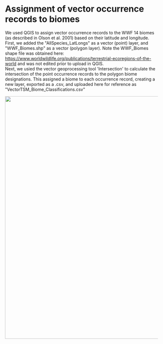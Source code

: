 # Assignment of vector occurrence records to biomes

We used QGIS to assign vector occurrence records to the WWF 14 biomes (as described in Olson et al. 2001) based on their latitude and longitude.
First, we added the "AllSpecies_LatLongs" as a vector (point) layer, and "WWF_Biomes.shp" as a vector (polygon layer). Note the WWF_Biomes shape file was obtained here: https://www.worldwildlife.org/publications/terrestrial-ecoregions-of-the-world and was not edited prior to upload in QGIS.  
Next, we usied the vector geoprocessing tool 'Intersection' to calculate the intersection of the point occurrence records to the polygon biome designations. This assigned a biome to each occurrence record, creating a new layer, exported as a .csv, and uploaded here for reference as "VectorTSM_Biome_Classifications.csv"


<p align="center">
  <img width="800"
    src="https://github.com/lcouper/VectorWarmingTolerance/assets/10873177/80700d8d-8aec-4c10-8538-94769202b7a9">
  </p>    
<p align="center"> 
